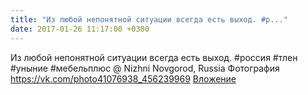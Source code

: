 ```yaml
---
title: "Из любой непонятной ситуации всегда есть выход. #р..."
date: 2017-01-26 11:17:00 +0300
---
```


Из любой непонятной ситуации всегда есть выход. #россия #тлен #уныние #мебельплюс  @ Nizhni Novgorod, Russia
Фотография
<a class="vk-attach" href="https://vk.com/photo41076938_456239969">https://vk.com/photo41076938_456239969</a>
<a class="vk-attach" href="https://vk.com/photo41076938_456239969">Вложение</a>
